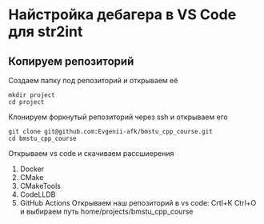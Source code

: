 # Найстройка дебагера в VS Code для str2int
## Копируем репозиторий
Создаем папку под репозиторий и открываем её
```
mkdir project
cd project
```
Клонируем форкнутый репозиторий через ssh и открываем его
```
git clone git@github.com:Evgenii-afk/bmstu_cpp_course.git
cd bmstu_cpp_course
```
Открываем vs code и скачиваем рассшиерения
1. Docker
2. CMake
3. CMakeTools
4. CodeLLDB
5. GitHub Actions
Открываем наш репозиторий в vs code:
Crtl+K Ctrl+O и выбираем путь home/projects/bmstu_cpp_course
